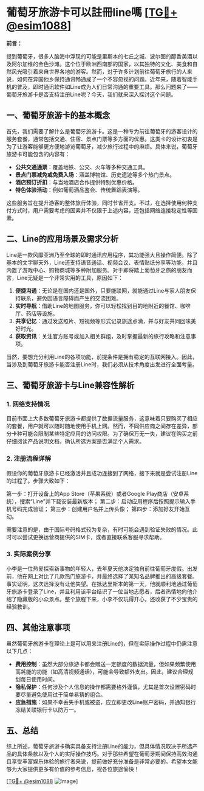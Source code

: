 # 葡萄牙旅游卡可以註冊line嗎 [[TG💪+ @esim1088](https://t.me/s/esim1088)]

**前言：**

提到葡萄牙，很多人脑海中浮现的可能是里斯本的七丘之城、波尔图的醇香美酒以及阿尔加维的金色沙滩。这个位于欧洲西南部的国家，以其独特的文化、美食和自然风光吸引着来自世界各地的游客。然而，对于许多计划前往葡萄牙旅行的人来说，如何在异国他乡保持通讯畅通成了一个不容忽视的问题。近年来，随着智能手机的普及，即时通讯软件如Line成为人们日常沟通的重要工具。那么问题来了——葡萄牙旅游卡是否支持注册Line呢？今天，我们就来深入探讨这个问题。

## 一、葡萄牙旅游卡的基本概念

首先，我们需要了解什么是葡萄牙旅游卡。这是一种专为前往葡萄牙的游客设计的服务套餐，通常包括交通、住宿、景点门票等多方面的优惠。这类卡的设计初衷是为了让游客能够更方便地游览葡萄牙，减少旅行过程中的麻烦。具体来说，葡萄牙旅游卡可能包含的内容有：

- **公共交通通票**：覆盖地铁、公交、火车等多种交通工具。
- **景点门票减免或免费入场**：涵盖博物馆、历史遗迹等多个热门景点。
- **酒店预订折扣**：与当地酒店合作提供特别优惠价格。
- **特色体验活动**：例如葡萄酒品鉴会、传统舞蹈表演等。

这些服务旨在提升游客的整体旅行体验，同时节省开支。不过，在选择使用何种支付方式时，用户需要考虑的因素并不仅限于上述内容，还包括网络连接稳定性等因素。

## 二、Line的应用场景及需求分析

Line是一款风靡亚洲乃至全球的即时通讯应用程序，其功能强大且操作简便。除了基本的文字聊天外，Line还支持语音通话、视频会议、表情贴纸分享等功能，并且内置了游戏中心、购物商城等多种附加服务。对于即将踏上葡萄牙之旅的朋友而言，Line无疑是一个非常实用的工具，原因如下：

1. **便捷沟通**：无论是在国内还是国外，只要能联网，就能通过Line与家人朋友保持联系，避免因语言障碍而产生的交流困难。
2. **实时导航**：借助Line的地图服务，你可以轻松找到目的地附近的餐馆、咖啡厅、药店等设施。
3. **共享记忆**：通过发送照片、短视频等形式记录旅途点滴，并与好友共同回味美好时光。
4. **获取资讯**：关注官方账号或加入相关群组，及时掌握最新的旅行攻略和注意事项。

当然，要想充分利用Line的各项功能，前提条件是拥有稳定的互联网接入。因此，当涉及到葡萄牙旅游卡能否注册Line时，我们必须从技术角度出发进行全面考量。

## 三、葡萄牙旅游卡与Line兼容性解析

### 1. 网络支持情况

目前市面上大多数葡萄牙旅游卡都提供了数据流量服务，这意味着只要购买了相应的套餐，用户就可以随时随地使用手机上网。然而，不同供应商之间存在差异，部分卡种可能会限制某些特定应用的访问权限。为了确保万无一失，建议在购买之前仔细阅读产品说明文档，确认所选方案是否满足个人需求。

### 2. 注册流程详解

假设你的葡萄牙旅游卡已经激活并且成功连接到了网络，接下来就是尝试注册Line的过程了。步骤大致如下：

第一步：打开设备上的App Store（苹果系统）或者Google Play商店（安卓系统），搜索“Line”并下载安装最新版本；
第二步：启动应用程序后按照提示输入手机号码完成验证；
第三步：创建用户名并上传头像；
第四步：添加好友开始互动。

需要注意的是，由于国际号码格式较为复杂，有时可能会遇到验证失败的情况。此时可以尝试更换运营商提供的SIM卡，或者直接联系客服寻求帮助。

### 3. 实际案例分享

小李是一位热爱探索新事物的年轻人，去年夏天他决定独自前往葡萄牙度假。出发前，他在网上对比了几款热门旅游卡，并最终选择了某知名品牌推出的高级套餐。事实证明，这次选择没有让他失望。在抵达里斯本的第一天，他就顺利地通过葡萄牙旅游卡登录了Line，并且利用该平台结识了一位当地志愿者，后者热情地向他介绍了隐藏版的小众景点。整个旅程下来，小李不仅玩得开心，还收获了不少宝贵的经验教训。

## 四、其他注意事项

虽然葡萄牙旅游卡在理论上是可以用来注册Line的，但在实际操作过程中仍需注意以下几点：

- **费用控制**：虽然大部分旅游卡都会赠送一定额度的数据流量，但如果频繁使用高耗能的功能（如高清视频通话），可能会导致额外支出。因此，建议合理规划每日使用时间。
- **隐私保护**：任何涉及个人信息的操作都需要格外谨慎，尤其是首次设置密码时要尽量避免使用过于简单易猜的组合。
- **应急措施**：如果不幸丢失手机或被盗，应立即更改Line账户密码，并通知银行冻结关联银行卡以防万一。

## 五、总结

综上所述，葡萄牙旅游卡确实具备支持注册Line的能力，但具体情况取决于所选产品的具体条款以及个人的实际操作技巧。对于那些希望在葡萄牙期间保持高效沟通且享受丰富娱乐体验的旅行者来说，提前做好充分准备是非常必要的。希望本文能够为大家提供更多有价值的参考信息，祝各位旅途愉快！

[[TG💪+ @esim1088](https://t.me/s/esim1088) ![Image](https://i.postimg.cc/4NQfJmqS/Snipaste-2025-05-13-00-14-12.png)]